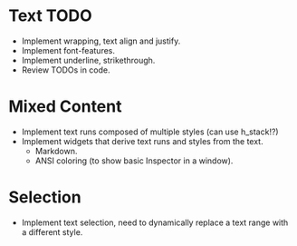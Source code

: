 # Text TODO

* Implement wrapping, text align and justify.
* Implement font-features.
* Implement underline, strikethrough.
* Review TODOs in code.

# Mixed Content

* Implement text runs composed of multiple styles (can use h_stack!?)
* Implement widgets that derive text runs and styles from the text.
    - Markdown.
    - ANSI coloring (to show basic Inspector in a window).

# Selection

* Implement text selection, need to dynamically replace a text range with a different style.